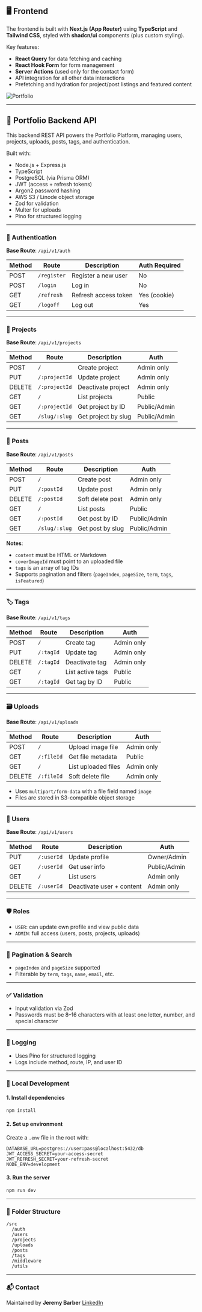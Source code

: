 ## 🖥 Frontend

The frontend is built with **Next.js (App Router)** using **TypeScript** and **Tailwind CSS**, styled with **shadcn/ui** components (plus custom styling).

Key features:

- **React Query** for data fetching and caching
- **React Hook Form** for form management
- **Server Actions** (used only for the contact form)
- API integration for all other data interactions
- Prefetching and hydration for project/post listings and featured content

![Portfolio](./port.png)

---

## 🧠 Portfolio Backend API

This backend REST API powers the Portfolio Platform, managing users, projects, uploads, posts, tags, and authentication.

Built with:

- Node.js + Express.js
- TypeScript
- PostgreSQL (via Prisma ORM)
- JWT (access + refresh tokens)
- Argon2 password hashing
- AWS S3 / Linode object storage
- Zod for validation
- Multer for uploads
- Pino for structured logging

---

### 🔐 Authentication

**Base Route**: `/api/v1/auth`

| Method | Route       | Description          | Auth Required |
| ------ | ----------- | -------------------- | ------------- |
| POST   | `/register` | Register a new user  | No            |
| POST   | `/login`    | Log in               | No            |
| GET    | `/refresh`  | Refresh access token | Yes (cookie)  |
| GET    | `/logoff`   | Log out              | Yes           |

---

### 📂 Projects

**Base Route**: `/api/v1/projects`

| Method | Route         | Description         | Auth         |
| ------ | ------------- | ------------------- | ------------ |
| POST   | `/`           | Create project      | Admin only   |
| PUT    | `/:projectId` | Update project      | Admin only   |
| DELETE | `/:projectId` | Deactivate project  | Admin only   |
| GET    | `/`           | List projects       | Public       |
| GET    | `/:projectId` | Get project by ID   | Public/Admin |
| GET    | `/slug/:slug` | Get project by slug | Public/Admin |

---

### 📝 Posts

**Base Route**: `/api/v1/posts`

| Method | Route         | Description      | Auth         |
| ------ | ------------- | ---------------- | ------------ |
| POST   | `/`           | Create post      | Admin only   |
| PUT    | `/:postId`    | Update post      | Admin only   |
| DELETE | `/:postId`    | Soft delete post | Admin only   |
| GET    | `/`           | List posts       | Public       |
| GET    | `/:postId`    | Get post by ID   | Public/Admin |
| GET    | `/slug/:slug` | Get post by slug | Public/Admin |

**Notes**:

- `content` must be HTML or Markdown
- `coverImageId` must point to an uploaded file
- `tags` is an array of tag IDs
- Supports pagination and filters (`pageIndex`, `pageSize`, `term`, `tags`, `isFeatured`)

---

### 🏷 Tags

**Base Route**: `/api/v1/tags`

| Method | Route     | Description      | Auth       |
| ------ | --------- | ---------------- | ---------- |
| POST   | `/`       | Create tag       | Admin only |
| PUT    | `/:tagId` | Update tag       | Admin only |
| DELETE | `/:tagId` | Deactivate tag   | Admin only |
| GET    | `/`       | List active tags | Public     |
| GET    | `/:tagId` | Get tag by ID    | Public     |

---

### 🗃 Uploads

**Base Route**: `/api/v1/uploads`

| Method | Route      | Description         | Auth       |
| ------ | ---------- | ------------------- | ---------- |
| POST   | `/`        | Upload image file   | Admin only |
| GET    | `/:fileId` | Get file metadata   | Public     |
| GET    | `/`        | List uploaded files | Admin only |
| DELETE | `/:fileId` | Soft delete file    | Admin only |

- Uses `multipart/form-data` with a file field named `image`
- Files are stored in S3-compatible object storage

---

### 👤 Users

**Base Route**: `/api/v1/users`

| Method | Route      | Description               | Auth         |
| ------ | ---------- | ------------------------- | ------------ |
| PUT    | `/:userId` | Update profile            | Owner/Admin  |
| GET    | `/:userId` | Get user info             | Public/Admin |
| GET    | `/`        | List users                | Admin only   |
| DELETE | `/:userId` | Deactivate user + content | Admin only   |

---

### 🛡 Roles

- `USER`: can update own profile and view public data
- `ADMIN`: full access (users, posts, projects, uploads)

---

### 🔄 Pagination & Search

- `pageIndex` and `pageSize` supported
- Filterable by `term`, `tags`, `name`, `email`, etc.

---

### ✅ Validation

- Input validation via Zod
- Passwords must be 8–16 characters with at least one letter, number, and special character

---

### 📝 Logging

- Uses Pino for structured logging
- Logs include method, route, IP, and user ID

---

### 🧪 Local Development

#### 1. Install dependencies

```bash
npm install
```

#### 2. Set up environment

Create a `.env` file in the root with:

```
DATABASE_URL=postgres://user:pass@localhost:5432/db
JWT_ACCESS_SECRET=your-access-secret
JWT_REFRESH_SECRET=your-refresh-secret
NODE_ENV=development
```

#### 3. Run the server

```bash
npm run dev
```

---

### 📁 Folder Structure

```
/src
  /auth
  /users
  /projects
  /uploads
  /posts
  /tags
  /middleware
  /utils
```

---

### 📬 Contact

Maintained by **Jeremy Barber**
[LinkedIn](https://linkedin.com/in/jeremydanielbarber)
